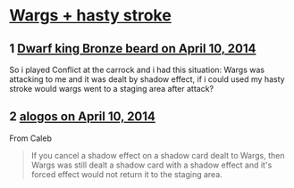 # [Wargs + hasty stroke](https://community.fantasyflightgames.com/topic/103581-wargs-hasty-stroke/)

## 1 [Dwarf king Bronze beard on April 10, 2014](https://community.fantasyflightgames.com/topic/103581-wargs-hasty-stroke/?do=findComment&comment=1044495)

So i played Conflict at the carrock and i had this situation: Wargs was attacking to me and it was dealt by shadow effect, if i could used my hasty stroke would wargs went to a staging area after attack?

## 2 [alogos on April 10, 2014](https://community.fantasyflightgames.com/topic/103581-wargs-hasty-stroke/?do=findComment&comment=1044522)

From Caleb

> If you cancel a shadow effect on a shadow card dealt to Wargs, then Wargs was still dealt a shadow card with a shadow effect and it's forced effect would not return it to the staging area.

